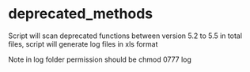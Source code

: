 # deprecated_methods

Script will scan deprecated functions between version 5.2 to 5.5  in total files, script will generate log files in xls format

Note in log folder permission should be chmod 0777 log
